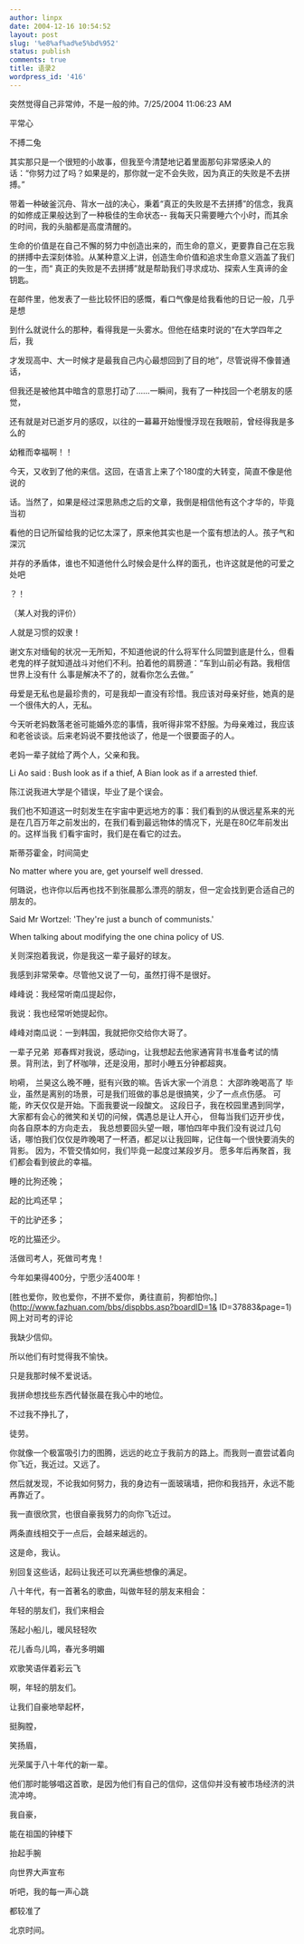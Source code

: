 ```yaml
---
author: linpx
date: 2004-12-16 10:54:52
layout: post
slug: '%e8%af%ad%e5%bd%952'
status: publish
comments: true
title: 语录2
wordpress_id: '416'
---
```


突然觉得自己非常帅，不是一般的帅。7/25/2004 11:06:23 AM




平常心

不搏二兔


其实那只是一个很短的小故事，但我至今清楚地记着里面那句非常感染人的话：“你努力过了吗？如果是的，那你就一定不会失败，因为真正的失败是不去拼搏。”

带着一种破釜沉舟、背水一战的决心，秉着“真正的失败是不去拼搏”的信念，我真的如修成正果般达到了一种极佳的生命状态--
我每天只需要睡六个小时，而其余的时间，我的头脑都是高度清醒的。

生命的价值是在自己不懈的努力中创造出来的，而生命的意义，更要靠自己在忘我的拼搏中去深刻体验。从某种意义上讲，创造生命价值和追求生命意义涵盖了我们的一生，而“
真正的失败是不去拼搏”就是帮助我们寻求成功、探索人生真谛的金钥匙。





在邮件里，他发表了一些比较怀旧的感慨，看口气像是给我看他的日记一般，几乎是想

到什么就说什么的那种，看得我是一头雾水。但他在结束时说的“在大学四年之后，我

才发现高中、大一时候才是最我自己内心最想回到了目的地”，尽管说得不像普通话，

但我还是被他其中暗含的意思打动了……一瞬间，我有了一种找回一个老朋友的感觉，

还有就是对已逝岁月的感叹，以往的一幕幕开始慢慢浮现在我眼前，曾经得我是多么的

幼稚而幸福啊！！

今天，又收到了他的来信。这回，在语言上来了个180度的大转变，简直不像是他说的

话。当然了，如果是经过深思熟虑之后的文章，我倒是相信他有这个才华的，毕竟当初

看他的日记所留给我的记忆太深了，原来他其实也是一个蛮有想法的人。孩子气和深沉

并存的矛盾体，谁也不知道他什么时候会是什么样的面孔，也许这就是他的可爱之处吧

？！

（某人对我的评价）



人就是习惯的奴隶！



谢文东对缅甸的状况一无所知，不知道他说的什么将军什么同盟到底是什么，但看老鬼的样子就知道战斗对他们不利。拍着他的肩膀道：“车到山前必有路。我相信世界上没有什
么事是解决不了的，就看你怎么去做。”

  

母爱是无私也是最珍贵的，可是我却一直没有珍惜。我应该对母亲好些，她真的是一个很伟大的人，无私。

今天听老妈数落老爸可能婚外恋的事情，我听得非常不舒服。为母亲难过，我应该和老爸谈谈。后来老妈说不要找他谈了，他是一个很要面子的人。

老妈一辈子就给了两个人，父亲和我。



Li Ao said : Bush look as if a thief, A Bian look as if a arrested thief.



陈江说我进大学是个错误，毕业了是个误会。



我们也不知道这一时刻发生在宇宙中更远地方的事：我们看到的从很远星系来的光是在几百万年之前发出的，在我们看到最远物体的情况下，光是在80亿年前发出的。这样当我
们看宇宙时，我们是在看它的过去。

斯蒂芬霍金，时间简史


No matter where you are, get yourself well dressed.


何璐说，也许你以后再也找不到张晨那么漂亮的朋友，但一定会找到更合适自己的朋友的。



Said Mr Wortzel: 'They're just a bunch of communists.'

When talking about modifying the one china policy of US.




关则深抱着我说，你是我这一辈子最好的球友。

我感到非常荣幸。尽管他又说了一句，虽然打得不是很好。



峰峰说：我经常听南瓜提起你，

我说：我也经常听她提起你。

峰峰对南瓜说：一到韩国，我就把你交给你大哥了。



一辈子兄弟  郑春辉对我说，感动ing，让我想起去他家通宵背书准备考试的情景。背刑法，到了杯咖啡，还是没用，那时小睡五分钟都超爽。


哟嗬， 兰昊这么晚不睡，挺有兴致的嘛。告诉大家一个消息： 大邵昨晚喝高了 毕业，虽然是离别的场景，可是我们班做的事总是很搞笑，少了一点点伤感。
可能，昨天仅仅是开始。下面我要说一段酸文。 这段日子，我在校园里遇到同学，大家都有会心的微笑和关切的问候，偶遇总是让人开心，
但每当我们迈开步伐，向各自原本的方向走去，
我总想要回头望一眼，哪怕四年中我们没有说过几句话，哪怕我们仅仅是昨晚喝了一杯酒，都足以让我回眸，记住每一个很快要消失的背影。
因为，不管交情如何，我们毕竟一起度过某段岁月。 愿多年后再聚首，我们都会看到彼此的幸福。


睡的比狗还晚；

起的比鸡还早；

干的比驴还多；

吃的比猫还少。

活做司考人，死做司考鬼！

今年如果得400分，宁愿少活400年！


[胜也爱你，败也爱你，不拼不爱你，勇往直前，狗都怕你。](http://www.fazhuan.com/bbs/dispbbs.asp?boardID=1&
ID=37883&page=1)  网上对司考的评论



我缺少信仰。

所以他们有时觉得我不愉快。

只是我那时候不爱说话。


我拼命想找些东西代替张晨在我心中的地位。

不过我不挣扎了，

徒劳。



你就像一个极富吸引力的图腾，远远的屹立于我前方的路上。而我则一直尝试着向你飞近，我近过。又远了。

然后就发现，不论我如何努力，我的身边有一面玻璃墙，把你和我挡开，永远不能再靠近了。

我一直很欣赏，也很自豪我努力的向你飞近过。

两条直线相交于一点后，会越来越远的。

这是命，我认。

别回复这些话，起码让我还可以充满些想像的满足。



八十年代，有一首著名的歌曲，叫做年轻的朋友来相会：

年轻的朋友们，我们来相会

荡起小船儿，暖风轻轻吹

花儿香鸟儿鸣，春光多明媚

欢歌笑语伴着彩云飞

啊，年轻的朋友们。

让我们自豪地举起杯，

挺胸膛，

笑扬眉，

光荣属于八十年代的新一辈。


他们那时能够唱这首歌，是因为他们有自己的信仰，这信仰并没有被市场经济的洪流冲垮。



我自豪，

能在祖国的钟楼下

抬起手腕

向世界大声宣布

听吧，我的每一声心跳

都较准了

北京时间。



